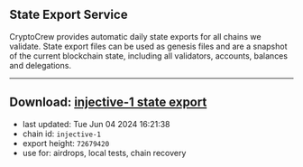 ## State Export Service
CryptoCrew provides automatic daily state exports for all chains we validate. State export files can be used as genesis files and are a snapshot of the current blockchain state, including all validators, accounts, balances and delegations.

---
**Download: [injective-1 state export](https://dl-eu2.ccvalidators.com/SERVICE/injective/injective-1_export_72679420.json)**
---

- last updated: Tue Jun 04 2024 16:21:38
- chain id: `injective-1`
- export height: `72679420`
- use for: airdrops, local tests, chain recovery

